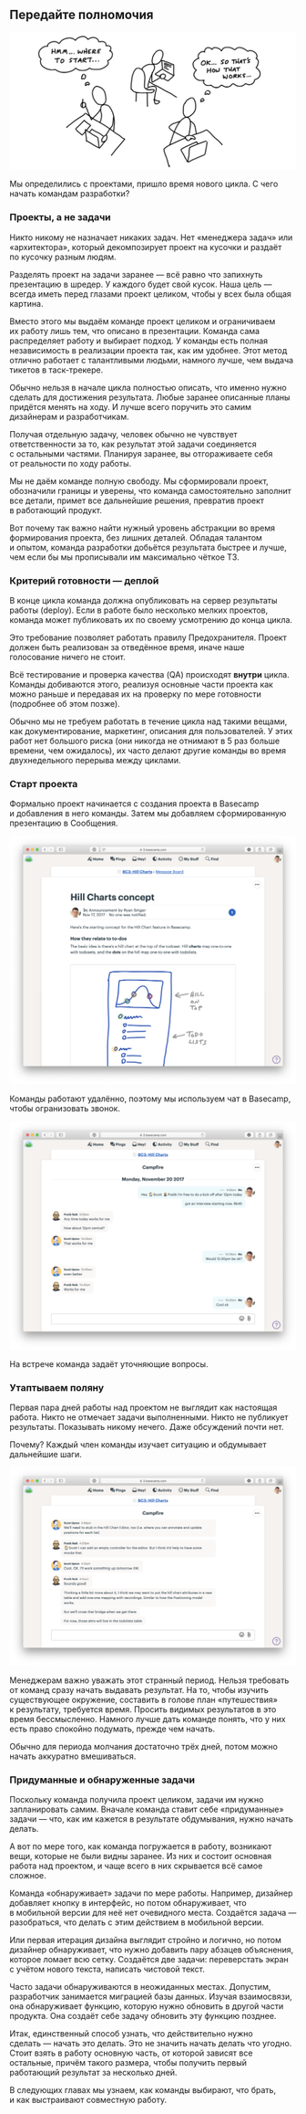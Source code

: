 ## Передайте полномочия

![думы](../images/png/3.1-1.jpg)

Мы определились с проектами, пришло время нового цикла. С чего начать командам разработки?

### Проекты, а не задачи

Никто никому не назначает никаких задач. Нет «менеджера задач» или «архитектора», который декомпозирует проект на кусочки и раздаёт по кусочку разным людям.

Разделять проект на задачи заранее — всё равно что запихнуть презентацию в шредер. У каждого будет свой кусок. Наша цель — всегда иметь перед глазами проект целиком, чтобы у всех была общая картина.

Вместо этого мы выдаём команде проект целиком и ограничиваем их работу лишь тем, что описано в презентации. Команда сама распределяет работу и выбирает подход. У команды есть полная независимость в реализации проекта так, как им удобнее. Этот метод отлично работает с талантливыми людьми, намного лучше, чем выдача тикетов в таск-трекере.

Обычно нельзя в начале цикла полностью описать, что именно нужно сделать для достижения результата. Любые заранее описанные планы придётся менять на ходу. И лучше всего поручить это самим дизайнерам и разработчикам.

Получая отдельную задачу, человек обычно не чувствует ответственности за то, как результат этой задачи соединяется с остальными частями. Планируя заранее, вы отгораживаете себя от реальности по ходу работы.

Мы не даём команде полную свободу. Мы сформировали проект, обозначили границы и уверены, что команда самостоятельно заполнит все детали, примет все дальнейшие решения, превратив проект в работающий продукт.

Вот почему так важно найти нужный уровень абстракции во время формирования проекта, без лишних деталей. Обладая талантом и опытом, команда разработки добьётся результата быстрее и лучше, чем если бы мы прописывали им максимально чёткое ТЗ.

### Критерий готовности — деплой

В конце цикла команда должна опубликовать на сервер результаты работы (deploy). Если в работе было несколько мелких проектов, команда может публиковать их по своему усмотрению до конца цикла. 

Это требование позволяет работать правилу Предохранителя. Проект должен быть реализован за отведённое время, иначе наше голосование ничего не стоит.

Всё тестирование и проверка качества (QA) происходят **внутри** цикла. Команды добиваются этого, реализуя основные части проекта как можно раньше и передавая их на проверку по мере готовности (подробнее об этом позже).

Обычно мы не требуем работать в течение цикла над такими вещами, как документирование, маркетинг, описания для пользователей. У этих работ нет большого риска (они никогда не отнимают в 5 раз больше времени, чем ожидалось), их часто делают другие команды во время двухнедельного перерыва между циклами.

### Старт проекта

Формально проект начинается с создания проекта в Basecamp и добавления в него команды. Затем мы добавляем сформированную презентацию в Сообщения. 

![Первое сообщение в проекте — презентация](../images/png/3.1-2.png)

Команды работают удалённо, поэтому мы используем чат в Basecamp, чтобы огранизовать звонок.

![Планируем встречу](../images/png/3.1-3.png)

На встрече команда задаёт уточняющие вопросы. 

### Утаптываем поляну

Первая пара дней работы над проектом не выглядит как настоящая работа. Никто не отмечает задачи выполненными. Никто не публикует результаты. Показывать никому нечего. Даже обсуждений почти нет.

Почему? Каждый член команды изучает ситуацию и обдумывает дальнейшие шаги.

![Обсуждаем, с чего начать](../images/png/3.1-4.png)

Менеджерам важно уважать этот странный период. Нельзя требовать от команд сразу начать выдавать результат. На то, чтобы изучить существующее окружение, составить в голове план «путешествия» к результату, требуется время. Просить видимых результатов в это время бессмысленно. Намного лучше дать команде понять, что у них есть право спокойно подумать, прежде чем начать. 

Обычно для периода молчания достаточно трёх дней, потом можно начать аккуратно вмешиваться.

### Придуманные и обнаруженные задачи

Поскольку команда получила проект целиком, задачи им нужно запланировать самим. Вначале команда ставит себе «придуманные» задачи — что, как им кажется в результате обдумывания, нужно начать делать. 

А вот по мере того, как команда погружается в работу, возникают вещи, которые не были видны заранее. Из них и состоит основная работа над проектом, и чаще всего в них скрывается всё самое сложное.

Команда «обнаруживает» задачи по мере работы. Например, дизайнер добавляет кнопку в интерфейс, но потом обнаруживает, что в мобильной версии для неё нет очевидного места. Создаётся задача — разобраться, что делать с этим действием в мобильной версии. 

Или первая итерация дизайна выглядит стройно и логично, но потом дизайнер обнаруживает, что нужно добавить пару абзацев объяснения, которое ломает всю сетку. Создаётся две задачи: переверстать экран с учётом нового текста, написать чистовой текст.

Часто задачи обнаруживаются в неожиданных местах. Допустим, разработчик занимается миграцией базы данных. Изучая взаимосвязи, она обнаруживает функцию, которую нужно обновить в другой части продукта. Она создаёт себе задачу обновить эту функцию позднее.

Итак, единственный способ узнать, что действительно нужно сделать — начать это делать. Это не значить начать делать что угодно. Стоит взять в работу основную часть, от которой зависят все остальные, причём такого размера, чтобы получить первый работающий результат за несколько дней.

В следующих главах мы узнаем, как команды выбирают, что брать, и как выстраивают совместную работу.